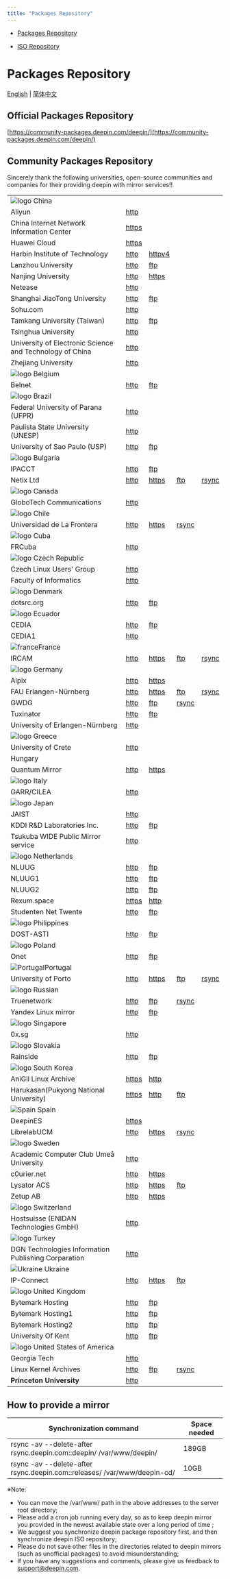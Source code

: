```yaml
---
title: "Packages Repository"
---
```


<link rel="stylesheet" href="packages_en_mark.css" />

- [Packages Repository](packages_en.md)

- [ISO Repository](releases_en.md)

# Packages Repository

[English](packages_en.md) \| [简体中文](packages_zh.md)

## Official Packages Repository

[https://community-packages.deepin.com/deepin/](https://community-packages.deepin.com/deepin/)

## Community Packages Repository

Sincerely thank the following universities, open-source communities and companies for their providing deepin with mirror services!!

<table>
  <tbody>
    <tr>
      <td>
        <img alt="logo" src="https://www.deepin.org/wp-content/uploads/flag/1473231703China.jpg" />
        China
      </td>
      <td></td>
      <td></td>
      <td></td>
      <td></td>
    </tr>
    <tr>
      <td>Aliyun</td>
      <td><a href="http://mirrors.aliyun.com/deepin">http</a></td>
      <td></td>
      <td></td>
      <td></td>
    </tr>
    <tr>
      <td>China Internet Network Information Center</td>
      <td><a href="https://mirrors.cnnic.cn/deepin/">https</a></td>
      <td></td>
      <td></td>
      <td></td>
    </tr>
    <tr>
      <td>Huawei Cloud</td>
      <td><a href="https://mirrors.huaweicloud.com/deepin/">https</a></td>
      <td></td>
      <td></td>
      <td></td>
    </tr>
    <tr>
      <td>Harbin Institute of Technology</td>
      <td><a href="http://mirrors.hit.edu.cn/deepin/">http</a></td>
      <td><a href="http://mirrors4.hit.edu.cn/deepin">httpv4</a></td>
      <td></td>
      <td></td>
    </tr>
    <tr>
      <td>Lanzhou University</td>
      <td><a href="http://mirror.lzu.edu.cn/deepin/">http</a></td>
      <td><a href="ftp://mirror.lzu.edu.cn/deepin/">ftp</a></td>
      <td></td>
      <td></td>
    </tr>
    <tr>
      <td>Nanjing University</td>
      <td><a href="http://mirrors.nju.edu.cn/deepin/">http</a></td>
      <td><a href="https://mirrors.nju.edu.cn/deepin/">https</a></td>
      <td></td>
      <td></td>
    </tr>
    <tr>
      <td>Netease</td>
      <td><a href="http://mirrors.163.com/deepin/">http</a></td>
      <td></td>
      <td></td>
      <td></td>
    </tr>
    <tr>
      <td>Shanghai JiaoTong University</td>
      <td><a href="http://ftp.sjtu.edu.cn/deepin/">http</a></td>
      <td><a href="ftp://ftp.sjtu.edu.cn/deepin/">ftp</a></td>
      <td></td>
      <td></td>
    </tr>
    <tr>
      <td>Sohu.com</td>
      <td><a href="http://mirrors.sohu.com/deepin">http</a></td>
      <td></td>
      <td></td>
      <td></td>
    </tr>
    <tr>
      <td>Tamkang University (Taiwan)</td>
      <td><a href="http://ftp.tku.edu.tw/Linux/Deepin/deepin/">http</a></td>
      <td><a href="ftp://ftp.tku.edu.tw/Linux/Deepin/deepin/">ftp</a></td>
      <td></td>
      <td></td>
    </tr>
    <tr>
      <td>Tsinghua University</td>
      <td><a href="http://mirrors.tuna.tsinghua.edu.cn/deepin/">http</a></td>
      <td></td>
      <td></td>
      <td></td>
    </tr>
    <tr>
      <td>University of Electronic Science and Technology of China</td>
      <td><a href="http://mirrors.ustc.edu.cn/deepin/">http</a></td>
      <td></td>
      <td></td>
      <td></td>
    </tr>
    <tr>
      <td>Zhejiang University</td>
      <td><a href="http://mirrors.zju.edu.cn/deepin/">http</a></td>
      <td></td>
      <td></td>
      <td></td>
    </tr>
    <tr>
      <td>
        <img alt="logo" src="https://www.deepin.org/wp-content/uploads/flag/1473231824Belgium.jpg" />
        Belgium
      </td>
      <td></td>
      <td></td>
      <td></td>
      <td></td>
    </tr>
    <tr>
      <td>Belnet</td>
      <td><a href="http://ftp.belnet.be/mirror/deepin/">http</a></td>
      <td><a href="ftp://ftp.belnet.be/mirror/deepin/">ftp</a></td>
      <td></td>
      <td></td>
    </tr>
    <tr>
      <td>
        <img alt="logo" src="https://www.deepin.org/wp-content/uploads/flag/1473231840Brazil.jpg" />
        Brazil
      </td>
      <td></td>
      <td></td>
      <td></td>
      <td></td>
    </tr>
    <tr>
      <td>Federal University of Parana (UFPR)</td>
      <td><a href="http://deepin.c3sl.ufpr.br/deepin/">http</a></td>
      <td></td>
      <td></td>
      <td></td>
    </tr>
    <tr>
      <td>Paulista State University (UNESP)</td>
      <td><a href="http://mirror.unesp.br/deepin/">http</a></td>
      <td></td>
      <td></td>
      <td></td>
    </tr>
    <tr>
      <td>University of Sao Paulo (USP)</td>
      <td><a href="http://sft.if.usp.br/deepin/">http</a></td>
      <td><a href="ftp://sft.if.usp.br/deepin/">ftp</a></td>
      <td></td>
      <td></td>
    </tr>
    <tr>
      <td>
        <img alt="logo" src="https://www.deepin.org/wp-content/uploads/flag/1473231864Bulgaria.jpg" />
        Bulgaria
      </td>
      <td></td>
      <td></td>
      <td></td>
      <td></td>
    </tr>
    <tr>
      <td>IPACCT</td>
      <td><a href="http://deepin.ipacct.com/deepin/">http</a></td>
      <td><a href="ftp://deepin.ipacct.com/deepin/">ftp</a></td>
      <td></td>
      <td></td>
    </tr>
    <tr>
      <td>Netix Ltd</td>
      <td><a href="http://mirrors.netix.net/deepin/">http</a></td>
      <td><a href="https://mirrors.netix.net/deepin/">https</a></td>
      <td><a href="ftp://mirrors.netix.net/deepin/">ftp</a></td>
      <td><a href="https://mirrors.netix.net/deepin/">rsync</a></td>
    </tr>
    <tr>
      <td>
        <img alt="logo" src="https://www.deepin.org/wp-content/uploads/flag/1473231887Canada.jpg" />
        Canada
      </td>
      <td></td>
      <td></td>
      <td></td>
      <td></td>
    </tr>
    <tr>
      <td>GloboTech Communications</td>
      <td><a href="http://deepin.mirror.globo.tech/">http</a></td>
      <td></td>
      <td></td>
      <td></td>
    </tr>
    <tr>
      <td>
        <img alt="logo" src="https://www.deepin.org/wp-content/uploads/2020/06/chile.jpg" />
        Chile
      </td>
      <td></td>
      <td></td>
      <td></td>
      <td></td>
    </tr>
    <tr>
      <td>Universidad de La Frontera</td>
      <td><a href="http://mirror.ufro.cl/deepin/">http</a></td>
      <td><a href="https://mirror.ufro.cl/deepin/">https</a></td>
      <td><a href="https://mirror.ufro.cl/deepin/">rsync</a></td>
      <td></td>
    </tr>
    <tr>
      <td>
        <img alt="logo" src="https://www.deepin.org/wp-content/uploads/2020/06/Cuba.jpg" />
        Cuba
      </td>
      <td></td>
      <td></td>
      <td></td>
      <td></td>
    </tr>
    <tr>
      <td>FRCuba</td>
      <td><a href="http://repo.frcuba.cu/deepin/">http</a></td>
      <td></td>
      <td></td>
      <td></td>
    </tr>
    <tr>
      <td>
        <img alt="logo" src="https://www.deepin.org/wp-content/uploads/2020/06/cz.jpg" />
        Czech Republic
      </td>
      <td></td>
      <td></td>
      <td></td>
      <td></td>
    </tr>
    <tr>
      <td>Czech Linux Users' Group</td>
      <td><a href="http://ftp.linux.cz/pub/linux/deepin/">http</a></td>
      <td></td>
      <td></td>
      <td></td>
    </tr>
    <tr>
      <td>Faculty of Informatics</td>
      <td><a href="http://ftp.fi.muni.cz/pub/linux/deepin/">http</a></td>
      <td></td>
      <td></td>
      <td></td>
    </tr>
    <tr>
      <td>
        <img alt="logo" src="https://www.deepin.org/wp-content/uploads/flag/1473231953Denmark.jpg" />
        Denmark
      </td>
      <td></td>
      <td></td>
      <td></td>
      <td></td>
    </tr>
    <tr>
      <td>dotsrc.org</td>
      <td><a href="http://mirror.dotsrc.org/deepin">http</a></td>
      <td><a href="ftp://mirror.dotsrc.org/deepin">ftp</a></td>
      <td></td>
      <td></td>
    </tr>
    <tr>
      <td>
        <img alt="logo" src="https://www.deepin.org/wp-content/uploads/flag/1479187808Ecuador.jpg" />
        Ecuador
      </td>
      <td></td>
      <td></td>
      <td></td>
      <td></td>
    </tr>
    <tr>
      <td>CEDIA</td>
      <td><a href="http://mirror.cedia.org.ec/deepin">http</a></td>
      <td><a href="ftp://mirror.cedia.org.ec/deepin">ftp</a></td>
      <td></td>
      <td></td>
    </tr>
    <tr>
      <td>CEDIA1</td>
      <td><a href="http://mirror.ueb.edu.ec/deepin/">http</a></td>
      <td></td>
      <td></td>
      <td></td>
    </tr>
    <tr>
      <td>
        <img alt="france" src="https://www.deepin.org/wp-content/uploads/2016/12/france.jpg" />France
      </td>
      <td></td>
      <td></td>
      <td></td>
      <td></td>
    </tr>
    <tr>
      <td>IRCAM</td>
      <td><a href="http://mirrors.ircam.fr/pub/deepin/">http</a></td>
      <td><a href="https://mirrors.ircam.fr/pub/deepin/">https</a></td>
      <td><a href="ftp://mirrors.ircam.fr/pub/deepin/">ftp</a></td>
      <td><a href="https://mirrors.ircam.fr/pub/deepin/">rsync</a></td>
    </tr>
    <tr>
      <td>
        <img alt="logo" src="https://www.deepin.org/wp-content/uploads/flag/1473231998Germany.jpg" />
        Germany
      </td>
      <td></td>
      <td></td>
      <td></td>
      <td></td>
    </tr>
    <tr>
      <td>Alpix</td>
      <td><a href="http://mirror.alpix.eu/deepin/">http</a></td>
      <td><a href="https://mirror.alpix.eu/deepin/">https</a></td>
      <td></td>
      <td></td>
    </tr>
    <tr>
      <td>FAU Erlangen-Nürnberg</td>
      <td><a href="http://ftp.fau.de/deepin/">http</a></td>
      <td><a href="https://ftp.fau.de/deepin/">https</a></td>
      <td><a href="ftp://ftp.fau.de/deepin/">ftp</a></td>
      <td><a href="https://ftp.fau.de/deepin/">rsync</a></td>
    </tr>
    <tr>
      <td>GWDG</td>
      <td>
        <a href="http://ftp.gwdg.de/pub/linux/linuxdeepin/deepin/">http</a>
      </td>
      <td><a href="ftp://ftp.gwdg.de/pub/linux/linuxdeepin/deepin">ftp</a></td>
      <td>
        <a href="https://ftp.gwdg.de/pub/linux/linuxdeepin/deepin">rsync</a>
      </td>
      <td></td>
    </tr>
    <tr>
      <td>Tuxinator</td>
      <td><a href="http://mirror2.tuxinator.org/deepin/">http</a></td>
      <td><a href="ftp://mirror2.tuxinator.org/deepin/">ftp</a></td>
      <td></td>
      <td></td>
    </tr>
    <tr>
      <td>University of Erlangen-Nürnberg</td>
      <td><a href="http://ftp.uni-erlangen.de/deepin/">http</a></td>
      <td></td>
      <td></td>
      <td></td>
    </tr>
    <tr>
      <td>
        <img alt="logo" src="https://www.deepin.org/wp-content/uploads/flag/1478571726Greece.jpg" />
        Greece
      </td>
      <td></td>
      <td></td>
      <td></td>
      <td></td>
    </tr>
    <tr>
      <td>University of Crete</td>
      <td>
        <a href="http://ftp.cc.uoc.gr/mirrors/linux/deepin/packages/">http</a>
      </td>
      <td></td>
      <td></td>
      <td></td>
    </tr>
    <tr>
      <td>
        <img alt="" src="https://www.deepin.org/wp-content/plugins/qtranslate-x/flags/hu.png" />Hungary
      </td>
      <td></td>
      <td></td>
      <td></td>
      <td></td>
    </tr>
    <tr>
      <td>Quantum Mirror</td>
      <td><a href="http://quantum-mirror.hu/mirrors/pub/deepin/">http</a></td>
      <td><a href="https://quantum-mirror.hu/mirrors/pub/deepin/">https</a></td>
      <td></td>
      <td></td>
    </tr>
    <tr>
      <td>
        <img alt="logo" src="https://www.deepin.org/wp-content/uploads/flag/1473232055Italy.jpg" />
        Italy
      </td>
      <td></td>
      <td></td>
      <td></td>
      <td></td>
    </tr>
    <tr>
      <td>GARR/CILEA</td>
      <td><a href="http://deepin.mirror.garr.it/mirrors/deepin/">http</a></td>
      <td></td>
      <td></td>
      <td></td>
    </tr>
    <tr>
      <td>
        <img alt="logo" src="https://www.deepin.org/wp-content/uploads/flag/1473232068Japan.jpg" />
        Japan
      </td>
      <td></td>
      <td></td>
      <td></td>
      <td></td>
    </tr>
    <tr>
      <td>JAIST</td>
      <td><a href="http://ftp.jaist.ac.jp/pub/Linux/deepin/">http</a></td>
      <td></td>
      <td></td>
      <td></td>
    </tr>
    <tr>
      <td>KDDI R&amp;D Laboratories Inc.</td>
      <td>
        <a href="http://www.ftp.ne.jp/Linux/packages/deepin/deepin/">http</a>
      </td>
      <td>
        <a href="ftp://ftp.kddilabs.jp/Linux/packages/deepin/deepin/">ftp</a>
      </td>
      <td></td>
      <td></td>
    </tr>
    <tr>
      <td>Tsukuba WIDE Public Mirror service</td>
      <td><a href="http://ftp.tsukuba.wide.ad.jp/Linux/deepin/">http</a></td>
      <td></td>
      <td></td>
      <td></td>
    </tr>
    <tr>
      <td>
        <img alt="logo" src="https://www.deepin.org/wp-content/uploads/flag/1473232015Holland.jpg" />
        Netherlands
      </td>
      <td></td>
      <td></td>
      <td></td>
      <td></td>
    </tr>
    <tr>
      <td>NLUUG</td>
      <td><a href="http://ftp.nluug.nl/os/Linux/distr/deepin/">http</a></td>
      <td><a href="ftp://ftp.nluug.nl/pub/os/Linux/distr/deepin/">ftp</a></td>
      <td></td>
      <td></td>
    </tr>
    <tr>
      <td>NLUUG1</td>
      <td><a href="http://ftp1.nluug.nl/os/Linux/distr/deepin/">http</a></td>
      <td><a href="ftp://ftp1.nluug.nl/pub/os/Linux/distr/deepin/">ftp</a></td>
      <td></td>
      <td></td>
    </tr>
    <tr>
      <td>NLUUG2</td>
      <td><a href="http://ftp2.nluug.nl/os/Linux/distr/deepin/">http</a></td>
      <td><a href="ftp://ftp2.nluug.nl/pub/os/Linux/distr/deepin/">ftp</a></td>
      <td></td>
      <td></td>
    </tr>
    <tr>
      <td>Rexum.space</td>
      <td><a href="https://deepin.ams-01.rexum.space/deepin/">https</a></td>
      <td><a href="http://deepin.ams-01.rexum.space/deepin/">http</a></td>
      <td></td>
      <td></td>
    </tr>
    <tr>
      <td>Studenten Net Twente</td>
      <td><a href="http://ftp.snt.utwente.nl/pub/os/linux/deepin">http</a></td>
      <td><a href="ftp://ftp.snt.utwente.nl/pub/os/linux/deepin">ftp</a></td>
      <td></td>
      <td></td>
    </tr>
    <tr>
      <td>
        <img alt="logo" src="https://www.deepin.org/wp-content/uploads/flag/1473232124Philippines.jpg" />
        Philippines
      </td>
      <td></td>
      <td></td>
      <td></td>
      <td></td>
    </tr>
    <tr>
      <td>DOST-ASTI</td>
      <td><a href="http://mirrors.dotsrc.org/deepin/">http</a></td>
      <td><a href="ftp://mirrors.dotsrc.org/deepin/">ftp</a></td>
      <td></td>
      <td></td>
    </tr>
    <tr>
      <td>
        <img alt="logo" src="https://www.deepin.org/wp-content/uploads/flag/1473232140Poland.jpg" />
        Poland
      </td>
      <td></td>
      <td></td>
      <td></td>
      <td></td>
    </tr>
    <tr>
      <td>Onet</td>
      <td><a href="http://mirror.onet.pl/pub/mirrors/deepin/">http</a></td>
      <td><a href="ftp://mirror.onet.pl/pub/mirrors/deepin/">ftp</a></td>
      <td></td>
      <td></td>
    </tr>
    <tr>
      <td>
        <img alt="Portugal" src="https://www.deepin.org/wp-content/uploads/2016/12/Portugal.jpg" />Portugal
      </td>
      <td></td>
      <td></td>
      <td></td>
      <td></td>
    </tr>
    <tr>
      <td>University of Porto</td>
      <td><a href="http://mirrors.up.pt/pub/deepin/">http</a></td>
      <td><a href="https://mirrors.up.pt/pub/deepin/">https</a></td>
      <td><a href="ftp://mirrors.up.pt/pub/deepin/">ftp</a></td>
      <td><a href="https://mirrors.up.pt/pub/deepin/">rsync</a></td>
    </tr>
    <tr>
      <td>
        <img alt="logo" src="https://www.deepin.org/wp-content/uploads/flag/1473232154Russian.jpg" />
        Russian
      </td>
      <td></td>
      <td></td>
      <td></td>
      <td></td>
    </tr>
    <tr>
      <td>Truenetwork</td>
      <td><a href="http://mirror.truenetwork.ru/deepin/">http</a></td>
      <td><a href="ftp://mirror.truenetwork.ru/deepin/">ftp</a></td>
      <td><a href="https://mirror.truenetwork.ru/deepin/">rsync</a></td>
      <td></td>
    </tr>
    <tr>
      <td>Yandex Linux mirror</td>
      <td>
        <a href="http://mirror.yandex.ru/mirrors/deepin/packages/">http</a>
      </td>
      <td><a href="ftp://mirror.yandex.ru/mirrors/deepin/packages/">ftp</a></td>
      <td></td>
      <td></td>
    </tr>
    <tr>
      <td>
        <img alt="logo" src="https://www.deepin.org/wp-content/uploads/flag/1478502810Singapore.jpg" />
        Singapore
      </td>
      <td></td>
      <td></td>
      <td></td>
      <td></td>
    </tr>
    <tr>
      <td>0x.sg</td>
      <td><a href="http://mirror.0x.sg/deepin/">http</a></td>
      <td></td>
      <td></td>
      <td></td>
    </tr>
    <tr>
      <td>
        <img alt="logo" src="https://www.deepin.org/wp-content/uploads/flag/1473232178Slovakia.jpg" />
        Slovakia
      </td>
      <td></td>
      <td></td>
      <td></td>
      <td></td>
    </tr>
    <tr>
      <td>Rainside</td>
      <td><a href="http://tux.rainside.sk/deepin/">http</a></td>
      <td><a href="ftp://tux.rainside.sk/deepin/">ftp</a></td>
      <td></td>
      <td></td>
    </tr>
    <tr>
      <td>
        <img alt="logo" src="https://www.deepin.org/wp-content/uploads/2020/10/Korea.jpg" />
        South Korea
      </td>
      <td></td>
      <td></td>
      <td></td>
      <td></td>
    </tr>
    <tr>
      <td>AniGil Linux Archive</td>
      <td><a href="https://mirror.anigil.com/deepin/">https</a></td>
      <td><a href="http://mirror.anigil.com/deepin/">http</a></td>
      <td></td>
      <td></td>
    </tr>
    <tr>
      <td>Harukasan(Pukyong National University)</td>
      <td><a href="https://ftp.harukasan.org/deepin/">https</a></td>
      <td><a href="http://ftp.harukasan.org/deepin/">http</a></td>
      <td><a href="ftp://ftp.harukasan.org/deepin/">ftp</a></td>
      <td></td>
    </tr>
    <tr>
      <td>
        <img alt="Spain" src="https://www.deepin.org/wp-content/uploads/2016/12/Spain.jpg" />
        Spain
      </td>
      <td></td>
      <td></td>
      <td></td>
      <td></td>
    </tr>
    <tr>
      <td>DeepinES</td>
      <td><a href="https://mirror.deepines.com/deepin/">https</a></td>
      <td></td>
      <td></td>
      <td></td>
    </tr>
    <tr>
      <td>LibrelabUCM</td>
      <td><a href="http://mirror.librelabucm.org/deepin/">http</a></td>
      <td><a href="https://mirror.librelabucm.org/deepin/">https</a></td>
      <td><a href="https://mirror.librelabucm.org/deepin/">rsync</a></td>
      <td></td>
    </tr>
    <tr>
      <td>
        <img alt="logo" src="https://www.deepin.org/wp-content/uploads/flag/1473232216Sweden.jpg" />
        Sweden
      </td>
      <td></td>
      <td></td>
      <td></td>
      <td></td>
    </tr>
    <tr>
      <td>Academic Computer Club Umeå University</td>
      <td>
        <a href="http://ftp.acc.umu.se/mirror/linuxdeepin/packages/">http</a>
      </td>
      <td></td>
      <td></td>
      <td></td>
    </tr>
    <tr>
      <td>c0urier.net</td>
      <td>
        <a href="http://mirrors.c0urier.net/linux/deepin/packages/">http</a>
      </td>
      <td>
        <a href="https://mirrors.c0urier.net/linux/deepin/packages/">https</a>
      </td>
      <td></td>
      <td></td>
    </tr>
    <tr>
      <td>Lysator ACS</td>
      <td><a href="http://ftp.lysator.liu.se/pub/deepin/packages">http</a></td>
      <td>
        <a href="https://ftp.lysator.liu.se/pub/deepin/packages">https</a>
      </td>
      <td><a href="ftp://ftp.lysator.liu.se/pub/deepin/packages">ftp</a></td>
      <td></td>
    </tr>
    <tr>
      <td>Zetup AB</td>
      <td><a href="http://mirror.zetup.net/deepin">http</a></td>
      <td><a href="https://mirror.zetup.net/deepin">https</a></td>
      <td></td>
      <td></td>
    </tr>
    <tr>
      <td>
        <img alt="logo" src="https://www.deepin.org/wp-content/uploads/2020/06/Switzerland.jpg" />
        Switzerland
      </td>
      <td></td>
      <td></td>
      <td></td>
      <td></td>
    </tr>
    <tr>
      <td>Hostsuisse (ENIDAN Technologies GmbH)</td>
      <td><a href="http://mirror.hostsuisse.com/deepin/packages">http</a></td>
      <td></td>
      <td></td>
      <td></td>
    </tr>
    <tr>
      <td>
        <img alt="logo" src="https://www.deepin.org/wp-content/uploads/flag/1473232237Turkey.jpg" />
        Turkey
      </td>
      <td></td>
      <td></td>
      <td></td>
      <td></td>
    </tr>
    <tr>
      <td>DGN Technologies Information Publishing Corparation</td>
      <td><a href="http://mirror.dgn.net.tr/deepin/">http</a></td>
      <td></td>
      <td></td>
      <td></td>
    </tr>
    <tr>
      <td>
        <img alt="Ukraine" src="https://www.deepin.org/wp-content/uploads/2018/10/Ukraine.jpg" />
        Ukraine
      </td>
      <td></td>
      <td></td>
      <td></td>
      <td></td>
    </tr>
    <tr>
      <td>IP-Connect</td>
      <td><a href="http://deepin.ip-connect.vn.ua/">http</a></td>
      <td><a href="https://deepin.ip-connect.vn.ua/">https</a></td>
      <td><a href="ftp://deepin.ip-connect.vn.ua/mirror/deepin/">ftp</a></td>
      <td></td>
    </tr>
    <tr>
      <td>
        <img alt="logo" src="https://www.deepin.org/wp-content/uploads/flag/1473231981Britain.jpg" />
        United Kingdom
      </td>
      <td></td>
      <td></td>
      <td></td>
      <td></td>
    </tr>
    <tr>
      <td>Bytemark Hosting</td>
      <td>
        <a href="http://mirror.bytemark.co.uk/linuxdeepin/deepin/">http</a>
      </td>
      <td><a href="ftp://mirror.bytemark.co.uk/linuxdeepin/deepin/">ftp</a></td>
      <td></td>
      <td></td>
    </tr>
    <tr>
      <td>Bytemark Hosting1</td>
      <td>
        <a href="http://mirror.yrk.bytemark.co.uk/linuxdeepin/deepin/">http</a>
      </td>
      <td>
        <a href="ftp://mirror.yrk.bytemark.co.uk/linuxdeepin/deepin/">ftp</a>
      </td>
      <td></td>
      <td></td>
    </tr>
    <tr>
      <td>Bytemark Hosting2</td>
      <td>
        <a href="http://mirror.man.bytemark.co.uk/linuxdeepin/deepin">http</a>
      </td>
      <td>
        <a href="ftp://mirror.man.bytemark.co.uk/linuxdeepin/deepin">ftp</a>
      </td>
      <td></td>
      <td></td>
    </tr>
    <tr>
      <td>University Of Kent</td>
      <td>
        <a href="http://www.mirrorservice.org/sites/packages.linuxdeepin.com/deepin/">http</a>
      </td>
      <td>
        <a href="ftp://ftp.mirrorservice.org/sites/packages.linuxdeepin.com/deepin/">ftp</a>
      </td>
      <td></td>
      <td></td>
    </tr>
    <tr>
      <td>
        <img alt="logo" src="https://www.deepin.org/wp-content/uploads/flag/1473231717America.jpg" />
        United States of America
      </td>
      <td></td>
      <td></td>
      <td></td>
      <td></td>
    </tr>
    <tr>
      <td>Georgia Tech</td>
      <td><a href="http://www.gtlib.gatech.edu/pub/deepin/">http</a></td>
      <td></td>
      <td></td>
      <td></td>
    </tr>
    <tr>
      <td>Linux Kernel Archives</td>
      <td><a href="http://mirrors.kernel.org/deepin/">http</a></td>
      <td><a href="ftp://mirrors.kernel.org/deepin/">ftp</a></td>
      <td><a href="https://mirrors.kernel.org/deepin">rsync</a></td>
      <td></td>
    </tr>
    <tr>
      <td><strong>Princeton University</strong></td>
      <td><a href="http://mirror.math.princeton.edu/pub/deepin/">http</a></td>
      <td></td>
      <td></td>
      <td></td>
    </tr>
  </tbody>
</table>

## How to provide a mirror

| Synchronization command                                                  | Space needed |
| ------------------------------------------------------------------------ | ------------ |
| rsync -av --delete-after rsync.deepin.com::deepin/ /var/www/deepin/      | 189GB        |
| rsync -av --delete-after rsync.deepin.com::releases/ /var/www/deepin-cd/ | 10GB         |

※Note:

- You can move the /var/www/ path in the above addresses to the server root directory;
- Please add a cron job running every day, so as to keep deepin mirror you provided in the newest available state over a long period of time ;
- We suggest you synchronize deepin package repository first, and then synchronize deepin ISO repository;
- Please do not save other files in the directories related to deepin mirrors (such as unofficial packages) to avoid misunderstanding;
- If you have any suggestions and comments, please give us feedback to [support@deepin.com](mailto:support@deepin.com).
